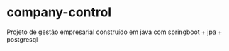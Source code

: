 # company-control
Projeto de gestão empresarial construído em java com springboot + jpa + postgresql
